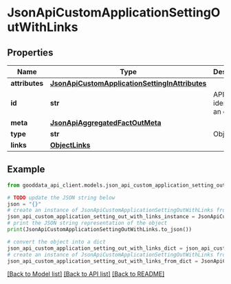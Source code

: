 # JsonApiCustomApplicationSettingOutWithLinks


## Properties

Name | Type | Description | Notes
------------ | ------------- | ------------- | -------------
**attributes** | [**JsonApiCustomApplicationSettingInAttributes**](JsonApiCustomApplicationSettingInAttributes.md) |  | 
**id** | **str** | API identifier of an object | 
**meta** | [**JsonApiAggregatedFactOutMeta**](JsonApiAggregatedFactOutMeta.md) |  | [optional] 
**type** | **str** | Object type | 
**links** | [**ObjectLinks**](ObjectLinks.md) |  | [optional] 

## Example

```python
from gooddata_api_client.models.json_api_custom_application_setting_out_with_links import JsonApiCustomApplicationSettingOutWithLinks

# TODO update the JSON string below
json = "{}"
# create an instance of JsonApiCustomApplicationSettingOutWithLinks from a JSON string
json_api_custom_application_setting_out_with_links_instance = JsonApiCustomApplicationSettingOutWithLinks.from_json(json)
# print the JSON string representation of the object
print(JsonApiCustomApplicationSettingOutWithLinks.to_json())

# convert the object into a dict
json_api_custom_application_setting_out_with_links_dict = json_api_custom_application_setting_out_with_links_instance.to_dict()
# create an instance of JsonApiCustomApplicationSettingOutWithLinks from a dict
json_api_custom_application_setting_out_with_links_from_dict = JsonApiCustomApplicationSettingOutWithLinks.from_dict(json_api_custom_application_setting_out_with_links_dict)
```
[[Back to Model list]](../README.md#documentation-for-models) [[Back to API list]](../README.md#documentation-for-api-endpoints) [[Back to README]](../README.md)


